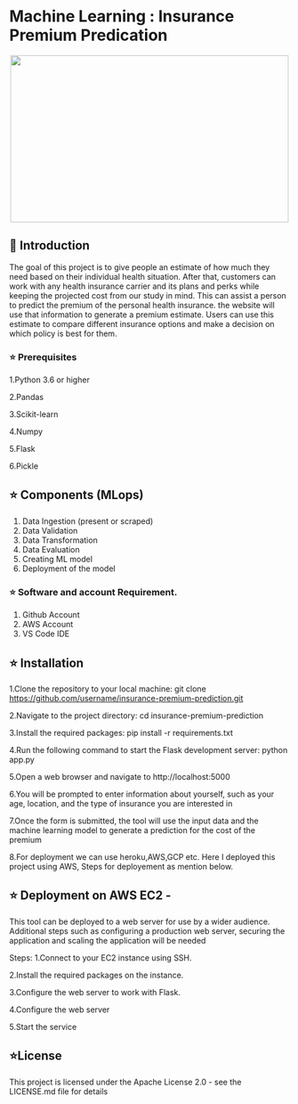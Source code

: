 # Machine Learning : Insurance Premium Predication



<p align="center">
<img src="https://contentstatic.techgig.com/thumb/msid-78556739,width-460,resizemode-4/5-Machine-Learning-concepts-you-must-understand-to-clear-a-Data-Science-interview.jpg?107588" height="300" width="500">
 </p>

## 📌 Introduction
The goal of this project is to give people an estimate of how much they need based on
their individual health situation. After that, customers can work with any health
insurance carrier and its plans and perks while keeping the projected cost from our
study in mind. This can assist a person to predict the premium of the
personal health insurance.
the website will use that information to generate a premium estimate. Users can use this estimate to compare different insurance options and make a decision on which policy is best for them.

### ⭐ Prerequisites

1.Python 3.6 or higher

2.Pandas

3.Scikit-learn

4.Numpy

5.Flask

6.Pickle


## ⭐ Components (MLops)

1. Data Ingestion (present or scraped)
2. Data Validation
3. Data Transformation
4. Data Evaluation
5. Creating ML model
6. Deployment of the model

### ⭐ Software and account Requirement.

1. Github Account
2. AWS Account
3. VS Code IDE

## ⭐ Installation

1.Clone the repository to your local machine:
git clone https://github.com/username/insurance-premium-prediction.git

2.Navigate to the project directory:
cd insurance-premium-prediction

3.Install the required packages:
pip install -r requirements.txt

4.Run the following command to start the Flask development server:
python app.py

5.Open a web browser and navigate to http://localhost:5000

6.You will be prompted to enter information about yourself, such as your age, location, and the type of insurance you are interested in

7.Once the form is submitted, the tool will use the input data and the machine learning model to generate a prediction for the cost of the premium

8.For deployment we can use heroku,AWS,GCP etc. Here I deployed this project using AWS, Steps for deployement as mention below.


## ⭐ Deployment on AWS EC2 - 
This tool can be deployed to a web server for use by a wider audience. Additional steps such as configuring a production web server, securing the application and scaling the application will be needed

Steps:
1.Connect to your EC2 instance using SSH.

2.Install the required packages on the instance.

3.Configure the web server to work with Flask.

4.Configure the web server 

5.Start the service

## ⭐License
This project is licensed under the Apache License 2.0 - see the LICENSE.md file for details
